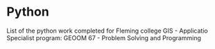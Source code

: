 # Python
List of the python work completed for Fleming college GIS - Applicatio Specialist program: GEOOM 67 - Problem Solving and Programming
